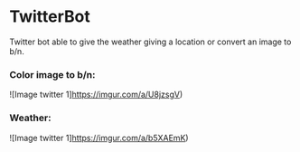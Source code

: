 # TwitterBot
Twitter bot able to give the weather giving a location or convert an image to b/n.



### Color image to b/n:
![Image twitter 1]https://imgur.com/a/U8jzsgV)

### Weather:
![Image twitter 1]https://imgur.com/a/b5XAEmK)
